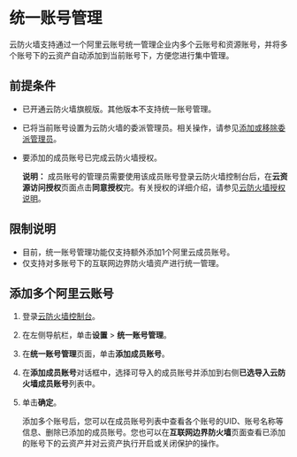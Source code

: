# 统一账号管理

云防火墙支持通过一个阿里云账号统一管理企业内多个云账号和资源账号，并将多个账号下的云资产自动添加到当前账号下，方便您进行集中管理。

## 前提条件

-   已开通云防火墙旗舰版。其他版本不支持统一账号管理。
-   已将当前账号设置为云防火墙的委派管理员。相关操作，请参见[添加或移除委派管理员]()。
-   要添加的成员账号已完成云防火墙授权。

    **说明：** 成员账号的管理员需要使用该成员账号登录云防火墙控制台后，在**云资源访问授权**页面点击**同意授权**完。有关授权的详细介绍，请参见[云防火墙授权说明](/cn.zh-CN/云防火墙控制台概览/云防火墙授权说明.md)。


## 限制说明

-   目前，统一账号管理功能仅支持额外添加1个阿里云成员账号。
-   仅支持对多账号下的互联网边界防火墙资产进行统一管理。

## 添加多个阿里云账号

1.  登录[云防火墙控制台](https://yundun.console.aliyun.com/?p=cfwnext)。

2.  在左侧导航栏，单击**设置** \> **统一账号管理**。

3.  在**统一账号管理**页面，单击**添加成员账号**。

4.  在**添加成员账号**对话框中，选择可导入的成员账号并添加到右侧**已选导入云防火墙成员账号**列表中。

5.  单击**确定**。

    添加多个账号后，您可以在成员账号列表中查看各个账号的UID、账号名称等信息、删除已添加的成员账号。您也可以在**互联网边界防火墙**页面查看已添加的账号下的云资产并对云资产执行开启或关闭保护的操作。


